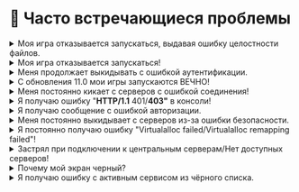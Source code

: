 # 👾 Часто встречающиеся проблемы

<details>

<summary>Моя игра отказывается запускаться, выдавая ошибку целостности файлов.</summary>

### "Пожалуйста, проверьте целостность файлов игры. Попытка изменить файлы игры может привести к глобальному бану."

Перейдите к файлам игры SCP:SL, которые можно найти, щелкнув правой кнопкой мыши на SCP:SLSL в библиотеке Steam, выбрав "Свойства", "Локальные файлы" и "Обзор".\
Найдите файл/папку, которая отображается в ошибке, и удалите ее. Чаще всего он находится в папке `SCPSL_Data`.\
После этого вернитесь в "Свойства" игры SCP:SL и нажмите "Проверить целостность файлов игры".

</details>

<details>

<summary>Моя игра отказывается запускаться!</summary>

### Но мой компьютер соответствует минимальным системным требованиям!

Проверьте, есть ли у вас в папке `Rouming` папка с названием `SCP Secret Laboratory`, доступ к которой можно получить, нажав клавиши `Windows Key + R` и набрав `%appdata%`. Если ее там нет, создайте папку с именем `SCP Secret Laboratory` и снова запустите игру.

Если же папка `SCP Secret Laboratory` присутствует, но игра все равно не запускается, то попробуйте скачать [ЭТО](https://aka.ms/vs/16/release/vc\_redist.x64.exe)

Если ни один из вышеперечисленных способов не помог решить вашу проблему, пожалуйста, [откройте тикет](https://discord.com/channels/303447420224929792/1063501395489214555), чтобы мы могли оказать вам дальнейшую помощь.

</details>

<details>

<summary>Меня продолжает выкидывать с ошибкой аутентификации.</summary>

### "Клиент не смог своевременно пройти аутентификацию."

Введите ar в консоли игрока (\~).

Если это не устранит проблему, попробуйте следующие варианты запуска, начиная сверху вниз.

* Добавьте -httpproxy в опции запуска SCP:SL в steam. Это можно сделать, щелкнув правой кнопкой мыши на SCP:SL в библиотеке steam и выбрав свойства.
* Удалите предыдущий вариант запуска и добавьте вместо него -unitywebrequest.
* Удалите предыдущую опцию запуска и попробуйте -unitywebrequestdispatcher. Обратите внимание, что это повлияет на время загрузки списка серверов.

</details>

<details>

<summary>С обновления 11.0 мои игры запускаются ВЕЧНО!</summary>

Недавнее обновление значительно увеличило время загрузки на старых жестких дисках. Если вы видите `SCPSL.exe` в диспетчере задач, игра запущена и будет загружаться. На старом оборудовании это может занять до 5 минут.

</details>

<details>

<summary>Меня постоянно кикает с серверов с ошибкой соединения!</summary>

### "Соединение потеряно (Timed out)."

Эта проблема обычно возникает у пользователей, которые испытывают проблемы с домашним интернетом. Прежде чем что-либо предпринимать, убедитесь, что это происходит не только на одном сервере. После этого перейдите на сайт [теста скорости интернета](https://www.speedtest.net/) и запустите тест. Если скорость вашего интернета ниже 5-10 мбит/с (скачка или загрузка), можно предположить, что причиной проблемы является низкая скорость интернета. Также убедитесь, что характеристики вашего компьютера соответствуют минимальным системным требованиям, и что драйверы вашего GPU обновлены.

Если ничего из этого не помогает, [откройте тикет](https://discord.com/channels/303447420224929792/1063501395489214555), и мы вместе с вами проведем дальнейшую диагностику.

</details>

<details>

<summary>Я получаю ошибку "<strong>HTTP/1.1</strong> 401/<strong>403"</strong> в консоли!</summary>

### "**HTTP/1.1** 401 Не авторизован/**403** Запрещено.**"**

Во-первых, убедитесь, что вы не используете VPN для игры в SCP:SL. Известно, что некоторые VPN вызывают эту проблему, поэтому первым делом попробуйте отключить все используемые вами VPN.

Затем, если проблема осталась, попробуйте напрямую подключиться к серверу, на котором вы хотите играть. Если вы смогли подключиться к серверу напрямую, но продолжаете получать эту ошибку в консоли, это означает, что ваш IP, вероятно, блокируется нашими центральными серверами. Чтобы решить эту проблему, отправьте письмо на адрес `security@scpslgame.com`, объяснив свою проблему и описав шаги, которые вы предприняли.

Если вы не можете подключиться к серверам полностью, нам потребуется дальнейшая отладка вашей проблемы. Пожалуйста, [откройте тикет](https://discord.com/channels/303447420224929792/1063501395489214555) и мы вам поможем.

</details>

<details>

<summary>Я получаю сообщение с ошибкой авторизации.</summary>

### "Не авторизован. Пожалуйста, авторизуйтесь в игре, прежде чем запрашивать список серверов."

Попробуйте открыть консоль (обычно это кнопка \~ на клавиатуре), затем введите `ar` и нажмите enter, закрыв консоль, обновите список серверов. Это должно устранить ошибку. Если ошибка не исчезла, попробуйте перезапустить игру/Steam, в противном случае [откройте тикет](https://discord.com/channels/303447420224929792/1063501395489214555) с описанием проблемы.

</details>

<details>

<summary>Меня постоянно выкидывает с серверов из-за ошибки безопасности.</summary>

### "Обработка данных по безопасности сервера была слишком медленной."

Мы не слишком уверены в причине этой ошибки, мы обновим это сообщение, как только получим больше информации о ней.

Перед тем как попробовать выполнить одно из приведенных ниже исправлений, убедитесь, что компьютер соответствуют минимальным системным требованиям, и что драйверы вашего GPU обновлены.

* Перезапустите Steam
* Перезагрузите свой ПК
* Перезапустите маршрутизатор

</details>

<details>

<summary>Я постоянно получаю ошибку "Virtualalloc failed/Virtualalloc remapping failed"!</summary>

Это не проблема с самим SCP:SL, а проблема с вашей оперативной памятью. Эта ошибка обычно появляется, когда у вас недостаточно оперативной памяти для запуска игры. Пожалуйста, закройте другие приложения, чтобы освободить оперативную память, затем попробуйте запустить игру снова. Если проблема сохраняется, перезагрузите компьютер.

</details>

<details>

<summary>Застрял при подключении к центральным серверам/Нет доступных серверов!</summary>

Чтобы исправить ситуацию, перейдите в папку `%AppData%\SCP Secret Laboratory\Internal` и удалите файл с именем `CentralServers`, после чего заново запустите игру.

Если это не помогло, то попробуйте отключить все неиспользуемые сетевые адаптеры. Перейдите в Панель управления, нажав на "Сеть и Интернет", нажмите на "Центр управления сетями и общим доступом", слева вы увидите "Изменить параметры адаптера", нажмите на него и у вас появится список сетевых адаптеров, нажмите правой кнопкой мыши на все неиспользуемые (например, VMWare, VirtualBox и т.д.) и нажмите отключить.

Если и это не помогло, попробуйте отключить все активные антивирусные программы и установить [Malwarebytes](https://www.malwarebytes.com/mwb-download/thankyou/). После установки Malwarebytes запустите полное сканирование и поместите все обнаруженные угрозы в карантин.

</details>

<details>

<summary>Почему мой экран черный?</summary>

В зависимости от типа вашего GPU попробуйте следующее:

Nvidia:

* В панели управления Nvidia измените "Соотношение сторон" на "Без масштабирования" на странице настроек размера и положения рабочего стола.

AMD:

* Настройки AMD Radeon и в разделе "Дисплей" измените режим масштабирования с "Сохранить соотношение сторон" на "Полная панель".

Это также может произойти, если ваш компьютер не соответствует минимальным требованиям, в этом случае мы не сможем вам помочь.

</details>

<details>

<summary>Я получаю ошибку с активным сервисом из чёрного списка.</summary>

### "В вашей системе запущена системная служба из черного списка, удалите ее, чтобы играть в SCP:SL."

Единственной причиной этой ошибки является программа под названием "Process Hacker". Если на вашем компьютере установлена эта программа, вам необходимо удалить ее, прежде чем вы сможете играть. После удаления "Process Hacker" вам также необходимо отключить созданную им службу.

Это можно сделать, открыв командную строку и набрав следующее:\
sc stop kprocesshacker3\
sc delete kprocesshacker3

</details>

